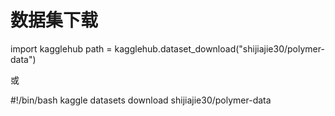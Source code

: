 # 数据集下载

import kagglehub
path = kagglehub.dataset_download("shijiajie30/polymer-data")

或

#!/bin/bash
kaggle datasets download shijiajie30/polymer-data
